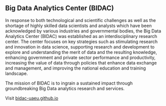 ## Big Data Analytics Center (BIDAC)

In response to both technological and scientific challenges as well as the shortage of highly skilled data scientists and analysts which have been acknowledged by various industries and governmental bodies, the Big Data Analytics Center (BIDAC) was established as an interdisciplinary research center. The center focuses on key strategies such as stimulating research and innovation in data science, supporting research and development to explore and understanding the merit of data and the resulting knowledge, enhancing government and private sector performance and productivity, increasing the value of data through policies that enhance data exchange and management, and improving the national education and training landscape. 

The mission of BIDAC is to ingrain a sustained impact through groundbreaking Big Data analytics research and services.  

Visit [bidac-uaeu.github.io](https://bidac-uaeu.github.io)
